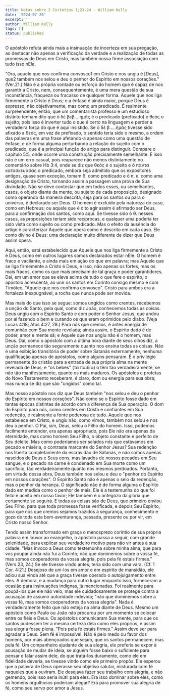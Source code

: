 ```yaml
---
title: Notas sobre 2 Coríntios 1;21-24 - William Kelly
date: '2024-07-20'
excerpt: ''
author: William Kelly
tags: []
status: published
---
```

O apóstolo refuta ainda mais a insinuação de incerteza em sua pregação,
ao destacar não apenas a verificação da verdade e a realização de todas
as promessas de Deus em Cristo, mas também nossa firme associação com
tudo isso nEle.

"Ora, aquele que nos confirma convosco1 em Cristo e nos ungiu é
\[Deus\], que2 também nos selou e deu o penhor do Espírito em nossos
corações." (Ver.21.) Não é a própria vontade ou esforço do homem que é
capaz de nos garantir a Cristo, nem, consequentemente, é uma mera
questão de sua inconstância, fraqueza ou fracasso de qualquer forma.
Aquele que nos liga firmemente a Cristo é Deus; e a ênfase é ainda
maior, porque Deus é expresso, não objetivamente, mas como um predicado.
É realmente surpreendente, então, que um comentarista professo e um
estudioso distinto tenham dito que ὁ δὲ βεβ\....ἡμᾶς é o predicado
(prefixado) e θεὀς o sujeito; pois isso é inverter tudo o que é certo na
linguagem e perder a verdadeira força do que é aqui insistido. Se ὁ δὲ
β\.....ἡμᾶς tivesse sido afixado a θεὀς, em vez de prefixado, o sentido
teria sido o mesmo, a ordem das palavras em uma frase afetando-a apenas
como uma questão de ênfase, e de forma alguma perturbando a relação do
sujeito com o predicado, que é a principal função do artigo para
distinguir. Compare o capítulo 5:5, onde ocorre uma construção
precisamente semelhante. E isso não é um erro casual, pois reaparece não
menos distintamente no comentário sobre Hb 3:4, onde se diz que θεὀς é o
sujeito e ὁ πάντα κατασκευάσας o predicado, embora seja admitido que os
expositores antigos, quase sem exceção, tomam θ. como predicado e ὁ π.
κ. como uma designação de Cristo, tornando assim a passagem uma prova de
Sua divindade. Não se deve contestar que em todos esses, ou semelhantes,
casos, o objeto diante da mente, ou sujeito de cada proposição,
designado como operando da maneira descrita, seja para os santos ou para
o universo, é declarado ser Deus. O homem é excluído pela natureza do
caso, como em Hebreus; ou aquele que é dito agir assim é afirmado ser
Deus, para a confirmação dos santos, como aqui. Se tivesse sido ὁ θ.
nesses casos, as proposições teriam sido recíprocas, e qualquer uma
poderia ter sido vista como sujeito ou como predicado. Mas o efeito da
ausência do artigo é caracterizar Aquele que opera como é descrito em
cada caso. Ele como divino é Deus: uma declaração muito diferente de
dizer que Deus assim opera.

Aqui, então, está estabelecido que Aquele que nos liga firmemente a
Cristo é Deus, como em outros lugares somos declarados estar nEle. O
homem é fraco e vacilante, e ainda mais em ação do que em palavra; mas
Aquele que se liga firmemente a Cristo é Deus, e isso, não apenas os
fortes, mas os mais fracos, como os que mais precisam de tal graça e
poder garantidores. Daí, em um amor que se eleva acima de tudo o que
fere o espírito, o apóstolo acrescenta, ao unir os santos em Corinto
consigo mesmo e com Timóteo, "Aquele que nos confirma convosco". Cristo
para ambos era a fortaleza inexpugnável, a rocha que nunca pode ser
movida.

Mas mais do que isso se segue: somos ungidos como crentes, recebemos a
unção do Santo, pela qual, como diz João, conhecemos todas as coisas.
Deus ungiu com o Espírito Santo e com poder o Senhor Jesus, que andou
por aí fazendo o bem e curando os que eram oprimidos pelo diabo. (Veja
Lucas 4:18; Atos 4:27, 28.) Para nós que cremos, é antes energia de
comunhão com Sua mente revelada; ainda assim, o Espírito dado é de
poder, amor e mente sã; e Aquele que nos ungiu não é o homem, mas Deus.
Daí, como o apóstolo com a última hora diante de seus olhos diz, a unção
permanece tão seguramente quanto nos ensina todas as coisas. Não é uma
exibição transitória de poder sobre Satanás externamente, nenhuma
qualificação apenas de apóstolos, como alguns pensaram. É o privilégio
permanente do cristão para a entrada de sua própria alma na mente
revelada de Deus; e "os bebês" (τὰ παιδία) o têm tão verdadeiramente, se
não tão manifestamente, quanto os mais maduros. Os apóstolos e profetas
do Novo Testamento receberam, é claro, dom ou energia para sua obra; mas
nunca se diz que são "ungidos" como tal.

Mas nosso apóstolo nos diz que Deus também "nos selou e deu o penhor do
Espírito em nossos corações". Não como se o Espírito fosse dado em
tantas épocas distintas de acordo com a diferença de Sua operação. O dom
do Espírito para nós, como crentes em Cristo e confiantes em Sua
redenção, é realmente a fonte poderosa de tudo. Aquele que nos
estabelece em Cristo, e ungiu não, como vimos, também nos selou e nos
deu o penhor. O Pai, sim, Deus, selou o Filho do homem. Isso, podemos
facilmente entender, era apenas apropriado, pois Ele não era apenas da
eternidade, mas como homem Seu Filho, o objeto constante e perfeito de
Seu deleite. Mas como poderíamos ser selados nós que estávamos em pecado
e miséria, o contraste marcante do Senhor Jesus? Sua redenção nos
liberta completamente da escravidão de Satanás, e não somos apenas
nascidos de Deus e Seus eons, mas lavados de nossos pecados em Seu
sangue, e o pecado na carne é condenado em Sua morte como um sacrifício,
tão verdadeiramente quanto nós mesmos perdoados. Portanto, em virtude
dessa obra, Deus também nos selou e deu o "penhor do Espírito em nossos
corações". O Espírito Santo não é apenas o selo da redenção, mas o
penhor da herança. O significado não é de forma alguma o Espírito dado
em medida como o penhor de mais. Ele é a testemunha do que foi feito e
aceito em nosso favor; Ele também é o antegozo da glória que certamente
se seguirá. E todas as coisas são de Deus, que primeiro enviou Seu
Filho, para que toda promessa fosse verificada, e depois Seu Espírito,
para que nós que cremos sejamos trazidos à segurança, conhecimento e
gozo de toda esta bem-aventurança, passada, presente ou por vir, em
Cristo nosso Senhor.

Tendo assim transformado em graça o menosprezo coríntio de sua própria
palavra em louvor ao evangelho, o apóstolo passa a seguir, com grande
solenidade, para explicar seu verdadeiro motivo para não vir antes à sua
cidade. "Mas invoco a Deus como testemunha sobre minha alma, que para
vos poupar ainda não fui a Corinto; não que dominemos sobre a vossa fé,
mas somos cooperadores da vossa alegria, pois pela fé estais firmes."
(Vers.23, 24.) Se ele tivesse vindo antes, teria sido com uma vara. (Cf.
1 Cor. 4:21.) Desejoso de uni-los em amor e em espírito de mansidão, ele
adiou sua vinda até que a graça tivesse operado o autojulgamento entre
eles. A demora, e a mudança para outro lugar enquanto isso, forneceram a
ocasião para insinuações indignas, já mencionadas. Foi realmente para
poupá-los que ele não veio; mas ele cuidadosamente se protege contra a
acusação de assumir autoridade indevida; "não que dominemos sobre a
vossa fé, mas somos cooperadores da vossa alegria". Nada é
verdadeiramente feito que não esteja na alma diante de Deus. Mesmo um
apóstolo como Paulo ou João não procurou por um momento se colocar entre
os fiéis e Deus. Os apóstolos comunicaram Sua mente, para que os santos
pudessem ter a mesma certeza dela como eles próprios, e assim sua
alegria fosse plena. "Pois pela fé estais firmes." Assim deve ser para
agradar a Deus. Sem fé é impossível. Não é pelo medo ou favor dos
homens, por mais abençoados que sejam, que os santos permanecem, mas
pela fé. Um companheiro ajudante de sua alegria, ele preferia se expor à
acusação de mudar de ideia, se alguém fosse baixo o suficiente para
pensar e falar assim dele, do que tratá-los duramente, como ele em
fidelidade deveria, se tivesse vindo como ele primeiro propôs. Ele
esperou que a palavra de Deus operasse seu objetivo salutar, misturada
com fé naqueles que a ouviram. Ele desejava fazer seu trabalho com
alegria, e não gemendo, pois isso seria inútil para eles. Era isso
dominar sobre eles, como os homens orgulhosos poderiam alegar? Era para
promover sua alegria de fé, como seu servo por amor a Jesus.
